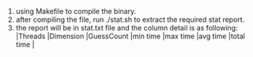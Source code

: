 1. using Makefile to compile the binary.
2. after compiling the file, run ./stat.sh to extract the required stat report.
3. the report will be in stat.txt file and the column detail is as following: 
|Threads  |Dimension |GuessCount  |min time         |max time      |avg time    |total time   |

